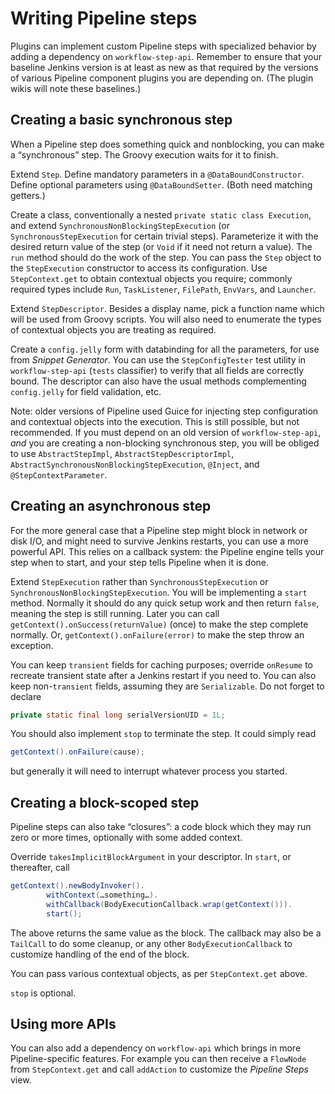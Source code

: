 # Writing Pipeline steps

Plugins can implement custom Pipeline steps with specialized behavior by adding a dependency on `workflow-step-api`.
Remember to ensure that your baseline Jenkins version is at least as new as that required by the versions of various Pipeline component plugins you are depending on.
(The plugin wikis will note these baselines.)

## Creating a basic synchronous step

When a Pipeline step does something quick and nonblocking, you can make a “synchronous” step.
The Groovy execution waits for it to finish.

Extend `Step`.
Define mandatory parameters in a `@DataBoundConstructor`.
Define optional parameters using `@DataBoundSetter`.
(Both need matching getters.)

Create a class, conventionally a nested `private static class Execution`, and extend `SynchronousNonBlockingStepExecution` (or `SynchronousStepExecution` for certain trivial steps).
Parameterize it with the desired return value of the step (or `Void` if it need not return a value).
The `run` method should do the work of the step.
You can pass the `Step` object to the `StepExecution` constructor to access its configuration.
Use `StepContext.get` to obtain contextual objects you require;
commonly required types include `Run`, `TaskListener`, `FilePath`, `EnvVars`, and `Launcher`.

Extend `StepDescriptor`.
Besides a display name, pick a function name which will be used from Groovy scripts.
You will also need to enumerate the types of contextual objects you are treating as required.

Create a `config.jelly` form with databinding for all the parameters, for use from _Snippet Generator_.
You can use the `StepConfigTester` test utility in `workflow-step-api` (`tests` classifier) to verify that all fields are correctly bound.
The descriptor can also have the usual methods complementing `config.jelly` for field validation, etc.

Note: older versions of Pipeline used Guice for injecting step configuration and contextual objects into the execution.
This is still possible, but not recommended.
If you must depend on an old version of `workflow-step-api`,
*and* you are creating a non-blocking synchronous step, you will be obliged to use `AbstractStepImpl`, `AbstractStepDescriptorImpl`, `AbstractSynchronousNonBlockingStepExecution`, `@Inject`, and `@StepContextParameter`.

## Creating an asynchronous step

For the more general case that a Pipeline step might block in network or disk I/O, and might need to survive Jenkins restarts, you can use a more powerful API.
This relies on a callback system: the Pipeline engine tells your step when to start, and your step tells Pipeline when it is done.

Extend `StepExecution` rather than `SynchronousStepExecution` or `SynchronousNonBlockingStepExecution`.
You will be implementing a `start` method.
Normally it should do any quick setup work and then return `false`, meaning the step is still running.
Later you can call `getContext().onSuccess(returnValue)` (once) to make the step complete normally.
Or, `getContext().onFailure(error)` to make the step throw an exception.

You can keep `transient` fields for caching purposes; override `onResume` to recreate transient state after a Jenkins restart if you need to.
You can also keep non-`transient` fields, assuming they are `Serializable`.
Do not forget to declare

```java
private static final long serialVersionUID = 1L;
```

You should also implement `stop` to terminate the step.
It could simply read

```java
getContext().onFailure(cause);
```

but generally it will need to interrupt whatever process you started.

## Creating a block-scoped step

Pipeline steps can also take “closures”: a code block which they may run zero or more times, optionally with some added context.

Override `takesImplicitBlockArgument` in your descriptor.
In `start`, or thereafter, call

```java
getContext().newBodyInvoker().
        withContext(…something…).
        withCallback(BodyExecutionCallback.wrap(getContext())).
        start();
```

The above returns the same value as the block.
The callback may also be a `TailCall` to do some cleanup,
or any other `BodyExecutionCallback` to customize handling of the end of the block.

You can pass various contextual objects, as per `StepContext.get` above.

`stop` is optional.

## Using more APIs

You can also add a dependency on `workflow-api` which brings in more Pipeline-specific features.
For example you can then receive a `FlowNode` from `StepContext.get` and call `addAction` to customize the _Pipeline Steps_ view.
